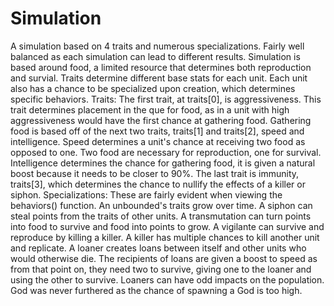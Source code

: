 # Simulation
A simulation based on 4 traits and numerous specializations. Fairly well balanced as each simulation can lead to different results.
Simulation is based around food, a limited resource that determines both reproduction and survial.
Traits determine different base stats for each unit.
Each unit also has a chance to be specialized upon creation, which determines specific behaviors.
Traits:
  The first trait, at traits[0], is aggressiveness. This trait determines placement in the que for food, as in a unit with high aggressiveness
  would have the first chance at gathering food.
  Gathering food is based off of the next two traits, traits[1] and traits[2], speed and intelligence. 
  Speed determines a unit's chance at receiving two food as opposed to one. Two food are necessary for reproduction, one for survival.
  Intelligence determines the chance for gathering food, it is given a natural boost because it needs to be closer to 90%.
  The last trait is immunity, traits[3], which determines the chance to nullify the effects of a killer or siphon.
Specializations:
  These are fairly evident when viewing the behaviors() function.
  An unbounded's traits grow over time.
  A siphon can steal points from the traits of other units.
  A transmutation can turn points into food to survive and food into points to grow.
  A vigilante can survive and reproduce by killing a killer.
  A killer has multiple chances to kill another unit and replicate.
  A loaner creates loans between itself and other units who would otherwise die.
    The recipients of loans are given a boost to speed as from that point on, they need two to survive, giving one to the loaner
    and using the other to survive. Loaners can have odd impacts on the population.
  God was never furthered as the chance of spawning a God is too high.

